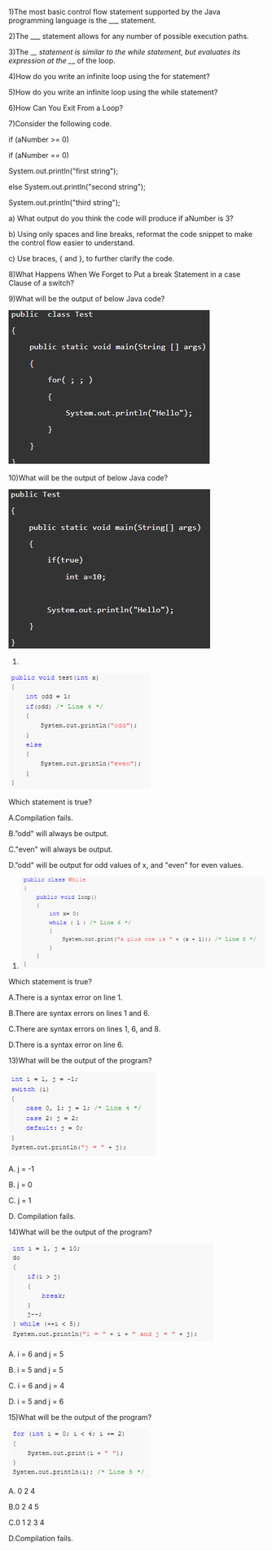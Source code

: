 1)The most basic control flow statement supported by the Java programming language is the \__\_ statement.

2)The \__\_ statement allows for any number of possible execution paths.

3)The \_*\_ statement is similar to the while statement, but evaluates its expression at the \_*\_ of the loop.

4)How do you write an infinite loop using the for statement?

5)How do you write an infinite loop using the while statement?

6)How Can You Exit From a Loop?

7)Consider the following code.

if (aNumber \>= 0)

if (aNumber == 0)

System.out.println("first string");

else System.out.println("second string");

System.out.println("third string");

a) What output do you think the code will produce if aNumber is 3?

b) Using only spaces and line breaks, reformat the code snippet to make the control flow easier to understand.

c) Use braces, { and }, to further clarify the code.

8)What Happens When We Forget to Put a break Statement in a case Clause of a switch?

9)What will be the output of below Java code?

![](media/0dc1f59a09282c9ad4b192d37a1f6f63.png)

10)What will be the output of below Java code?

![](media/f130fb4787eb578f25a73b6dada21640.png)

1.  

![](media/15854bc1170c929840e81fb6a46491fe.png)

Which statement is true?

A.Compilation fails.

B.”odd" will always be output.

C."even" will always be output.

D.”odd" will be output for odd values of x, and "even" for even values.

1.  ![](media/a8a826c22e0f757c00f3197f6bab01d2.png)

Which statement is true?

A.There is a syntax error on line 1.

B.There are syntax errors on lines 1 and 6.

C.There are syntax errors on lines 1, 6, and 8.

D.There is a syntax error on line 6.

13)What will be the output of the program?

![](media/25bcb35415cdcbc7bf41705bda27808d.png)

A. j = -1

B. j = 0

C. j = 1

D. Compilation fails.

14)What will be the output of the program?

![](media/098250a2114d96ad7f80ee1aeb4dcd87.png)

A. i = 6 and j = 5

B. i = 5 and j = 5

C. i = 6 and j = 4

D. i = 5 and j = 6

15)What will be the output of the program?

![](media/2fa062f206423857c4a6a51f3b281c7f.png)

A. 0 2 4

B.0 2 4 5

C.0 1 2 3 4

D.Compilation fails.
